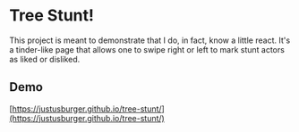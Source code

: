 # Tree Stunt!

This project is meant to demonstrate that I do, in fact, know a little react. It's a tinder-like page that allows one to swipe right or left to mark stunt actors as liked or disliked. 

## Demo

[https://justusburger.github.io/tree-stunt/](https://justusburger.github.io/tree-stunt/)
